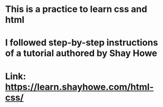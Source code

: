 # This is a practice to learn css and html
# I followed step-by-step instructions of a tutorial authored by Shay Howe
# Link: https://learn.shayhowe.com/html-css/
